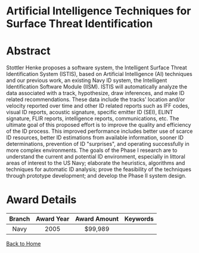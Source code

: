 
Artificial Intelligence Techniques for Surface Threat Identification
====================================================================

# Abstract


Stottler Henke proposes a software system, the Intelligent Surface Threat Identification System (ISTIS), based on Artificial Intelligence (AI) techniques and our previous work, an existing Navy ID system, the Intelligent Identification Software Module (IISM).  ISTIS will automatically analyze the data associated with a track, hypothesize, draw inferences, and make ID related recommendations.  These data include the tracks' location and/or velocity reported over time and other ID related reports such as IFF codes, visual ID reports, acoustic signature, specific emitter ID (SEI), ELINT signature, FLIR reports, intelligence reports, communications, etc. The ultimate goal of this proposed effort is to improve the quality and efficiency of the ID process.  This improved performance includes better use of scarce ID resources, better ID estimations from available information, sooner ID determinations, prevention of ID "surprises", and operating successfully in more complex environments.  The goals of the Phase I research are to understand the current and potential ID environment, especially in littoral areas of interest to the US Navy; elaborate the heuristics, algorithms and techniques for automatic ID analysis; prove the feasibility of the techniques through prototype development; and develop the Phase II system design.  

# Award Details

|Branch|Award Year|Award Amount|Keywords|
| :---: | :---: | :---: | :---: |
|Navy|2005|$99,989||
  
  


[Back to Home](https://github.com/chrischow/dod_sbir_awards/DJ/#1863)